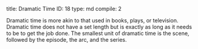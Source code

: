 title:          Dramatic Time
ID:             18
type:           md
compile:        2


Dramatic time is more akin to that used in books, plays, or television. Dramatic time does not have a set length but is exactly as long as it needs to be to get the job done. The smallest unit of dramatic time is the scene, followed by the episode, the arc, and the series.